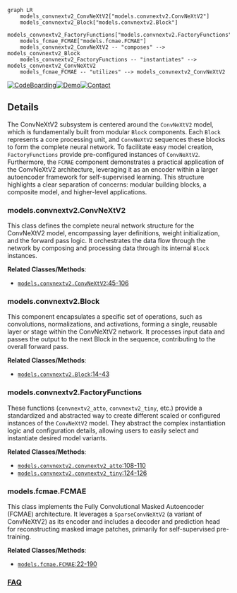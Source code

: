 ```mermaid
graph LR
    models_convnextv2_ConvNeXtV2["models.convnextv2.ConvNeXtV2"]
    models_convnextv2_Block["models.convnextv2.Block"]
    models_convnextv2_FactoryFunctions["models.convnextv2.FactoryFunctions"]
    models_fcmae_FCMAE["models.fcmae.FCMAE"]
    models_convnextv2_ConvNeXtV2 -- "composes" --> models_convnextv2_Block
    models_convnextv2_FactoryFunctions -- "instantiates" --> models_convnextv2_ConvNeXtV2
    models_fcmae_FCMAE -- "utilizes" --> models_convnextv2_ConvNeXtV2
```

[![CodeBoarding](https://img.shields.io/badge/Generated%20by-CodeBoarding-9cf?style=flat-square)](https://github.com/CodeBoarding/GeneratedOnBoardings)[![Demo](https://img.shields.io/badge/Try%20our-Demo-blue?style=flat-square)](https://www.codeboarding.org/demo)[![Contact](https://img.shields.io/badge/Contact%20us%20-%20contact@codeboarding.org-lightgrey?style=flat-square)](mailto:contact@codeboarding.org)

## Details

The ConvNeXtV2 subsystem is centered around the `ConvNeXtV2` model, which is fundamentally built from modular `Block` components. Each `Block` represents a core processing unit, and `ConvNeXtV2` sequences these blocks to form the complete neural network. To facilitate easy model creation, `FactoryFunctions` provide pre-configured instances of `ConvNeXtV2`. Furthermore, the `FCMAE` component demonstrates a practical application of the ConvNeXtV2 architecture, leveraging it as an encoder within a larger autoencoder framework for self-supervised learning. This structure highlights a clear separation of concerns: modular building blocks, a composite model, and higher-level applications.

### models.convnextv2.ConvNeXtV2
This class defines the complete neural network structure for the ConvNeXtV2 model, encompassing layer definitions, weight initialization, and the forward pass logic. It orchestrates the data flow through the network by composing and processing data through its internal `Block` instances.


**Related Classes/Methods**:

- <a href="https://github.com/facebookresearch/ConvNeXt-V2/blob/main/models/convnextv2.py#L45-L106" target="_blank" rel="noopener noreferrer">`models.convnextv2.ConvNeXtV2`:45-106</a>


### models.convnextv2.Block
This component encapsulates a specific set of operations, such as convolutions, normalizations, and activations, forming a single, reusable layer or stage within the ConvNeXtV2 network. It processes input data and passes the output to the next Block in the sequence, contributing to the overall forward pass.


**Related Classes/Methods**:

- <a href="https://github.com/facebookresearch/ConvNeXt-V2/blob/main/models/convnextv2.py#L14-L43" target="_blank" rel="noopener noreferrer">`models.convnextv2.Block`:14-43</a>


### models.convnextv2.FactoryFunctions
These functions (`convnextv2_atto`, `convnextv2_tiny`, etc.) provide a standardized and abstracted way to create different scaled or configured instances of the `ConvNeXtV2` model. They abstract the complex instantiation logic and configuration details, allowing users to easily select and instantiate desired model variants.


**Related Classes/Methods**:

- <a href="https://github.com/facebookresearch/ConvNeXt-V2/blob/main/models/convnextv2.py#L108-L110" target="_blank" rel="noopener noreferrer">`models.convnextv2.convnextv2_atto`:108-110</a>
- <a href="https://github.com/facebookresearch/ConvNeXt-V2/blob/main/models/convnextv2.py#L124-L126" target="_blank" rel="noopener noreferrer">`models.convnextv2.convnextv2_tiny`:124-126</a>


### models.fcmae.FCMAE
This class implements the Fully Convolutional Masked Autoencoder (FCMAE) architecture. It leverages a `SparseConvNeXtV2` (a variant of ConvNeXtV2) as its encoder and includes a decoder and prediction head for reconstructing masked image patches, primarily for self-supervised pre-training.


**Related Classes/Methods**:

- <a href="https://github.com/facebookresearch/ConvNeXt-V2/blob/main/models/fcmae.py#L22-L190" target="_blank" rel="noopener noreferrer">`models.fcmae.FCMAE`:22-190</a>




### [FAQ](https://github.com/CodeBoarding/GeneratedOnBoardings/tree/main?tab=readme-ov-file#faq)